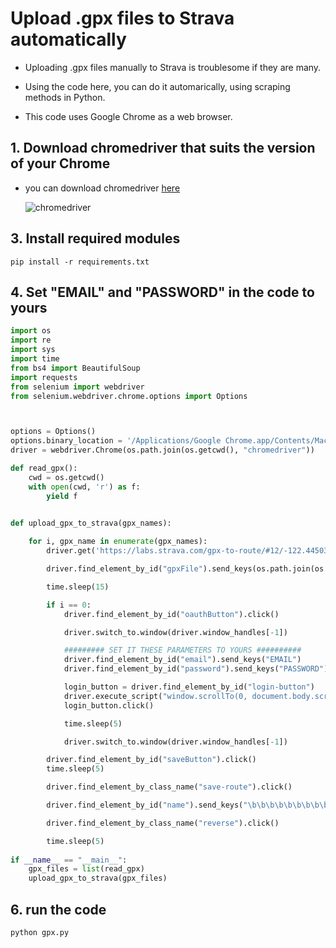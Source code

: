 # Upload .gpx files to Strava automatically
- Uploading .gpx files manually to Strava is troublesome if they are many.

- Using the code here, you can do it automarically, using scraping methods in Python.
- This code uses Google Chrome as a web browser.



## 1. Download chromedriver that suits the version of your Chrome

- you can download chromedriver [here](https://chromedriver.chromium.org/downloads)

  ![chromedriver](https://www.inet-solutions.jp/wp-content/uploads/2017/11/webdriver2.png)


## 3. Install required modules
```
pip install -r requirements.txt
```
## 4. Set "EMAIL" and "PASSWORD" in the code to yours
```python:gpx.py
import os
import re
import sys
import time
from bs4 import BeautifulSoup
import requests
from selenium import webdriver
from selenium.webdriver.chrome.options import Options



options = Options()
options.binary_location = '/Applications/Google Chrome.app/Contents/MacOS/Google Chrome'
driver = webdriver.Chrome(os.path.join(os.getcwd(), "chromedriver"))

def read_gpx():
    cwd = os.getcwd()
    with open(cwd, 'r') as f:
        yield f


def upload_gpx_to_strava(gpx_names):
    
    for i, gpx_name in enumerate(gpx_names):
        driver.get('https://labs.strava.com/gpx-to-route/#12/-122.44503/37.73651')

        driver.find_element_by_id("gpxFile").send_keys(os.path.join(os.getcwd(), gpx_name))

        time.sleep(15)

        if i == 0:
            driver.find_element_by_id("oauthButton").click()

            driver.switch_to.window(driver.window_handles[-1])

            ######### SET IT THESE PARAMETERS TO YOURS ########## 
            driver.find_element_by_id("email").send_keys("EMAIL")
            driver.find_element_by_id("password").send_keys("PASSWORD")

            login_button = driver.find_element_by_id("login-button")
            driver.execute_script("window.scrollTo(0, document.body.scrollHeight);")
            login_button.click()

            time.sleep(5)

            driver.switch_to.window(driver.window_handles[-1])

        driver.find_element_by_id("saveButton").click()
        time.sleep(5)

        driver.find_element_by_class_name("save-route").click()

        driver.find_element_by_id("name").send_keys("\b\b\b\b\b\b\b\b\b\b\b\b\b\b\b\b"+os.path.splitext(os.path.basename(gpx_name))[0])

        driver.find_element_by_class_name("reverse").click()

        time.sleep(5)
        
if __name__ == "__main__":
    gpx_files = list(read_gpx)
    upload_gpx_to_strava(gpx_files)
```



## 6. run the code
```python gpx.py```
